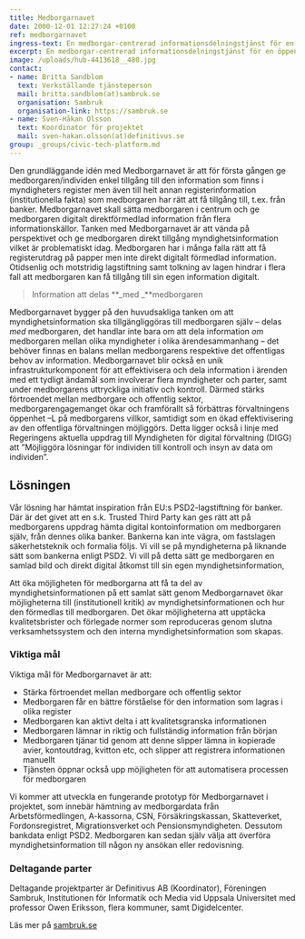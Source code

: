 ```yaml
---
title: Medborgarnavet
date: 2000-12-01 12:27:24 +0100
ref: medborgarnavet
ingress-text: En medborgar-centrerad informationsdelningstjänst för en öppen e-förvaltning.
excerpt: En medborgar-centrerad informationsdelningstjänst för en öppen e-förvaltning.
image: /uploads/hub-4413618__480.jpg
contact:
- name: Britta Sandblom
  text: Verkställande tjänsteperson
  mail: britta.sandblom(at)sambruk.se
  organisation: Sambruk
  organisation-link: https://sambruk.se
- name: Sven-Håkan Olsson
  text: Koordinator för projektet
  mail: sven-hakan.olsson(at)definitivus.se
group: _groups/civic-tech-platform.md
---
```


Den grundläggande idén med Medborgarnavet är att för första gången ge medborgaren/individen enkel tillgång till den information som finns i myndigheters register men även till helt annan registerinformation (institutionella fakta) som medborgaren har rätt att få tillgång till, t.ex. från banker. Medborgarnavet skall sätta medborgaren i centrum och ge medborgaren digitalt direktförmedlad information från flera informationskällor. Tanken med Medborgarnavet är att vända på perspektivet och ge medborgaren direkt tillgång myndighetsinformation vilket är problematiskt idag. Medborgaren har i många falla rätt att få registerutdrag på papper men inte direkt digitalt förmedlad information. Otidsenlig och motstridig lagstiftning samt tolkning av lagen hindrar i flera fall att medborgaren kan få tillgång till sin egen information digitalt.

> Information att delas **_med _**medborgaren

Medborgarnavet bygger på den huvudsakliga tanken om att myndighetsinformation ska tillgängliggöras till medborgaren själv – delas _med_ medborgaren, det handlar inte bara om att dela information _om_ medborgaren mellan olika myndigheter i olika ärendesammanhang – det behöver finnas en balans mellan medborgarens respektive det offentligas behov av information. Medborgarnavet blir också en unik infrastrukturkomponent för att effektivisera och dela information i ärenden med ett tydligt ändamål som involverar flera myndigheter och parter, samt under medborgarens uttryckliga initiativ och kontroll. Därmed stärks förtroendet mellan medborgare och offentlig sektor, medborgarengagemanget ökar och framförallt så förbättras förvaltningens öppenhet –L på medborgarens villkor, samtidigt som en ökad effektivisering av den offentliga förvaltningen möjliggörs. Detta ligger också i linje med Regeringens aktuella uppdrag till Myndigheten för digital förvaltning (DIGG) att ”Möjliggöra lösningar för individen till kontroll och insyn av data om individen”.

## Lösningen

Vår lösning har hämtat inspiration från EU:s PSD2-lagstiftning för banker. Där är det givet att en s.k. Trusted Third Party kan ges rätt att på medborgarens uppdrag hämta digital kontoinformation om medborgaren själv, från dennes olika banker. Bankerna kan inte vägra, om fastslagen säkerhetsteknik och formalia följs. Vi vill se på myndigheterna på liknande sätt som bankerna enligt PSD2. Vi vill på detta sätt ge medborgaren en samlad bild och direkt digital åtkomst till sin egen myndighetsinformation,

Att öka möjligheten för medborgarna att få ta del av myndighetsinformationen på ett samlat sätt genom Medborgarnavet ökar möjligheterna till (institutionell kritik) av myndighetsinformationen och hur den förmedlas till medborgaren. Det ökar möjligheterna att upptäcka kvalitetsbrister och förlegade normer som reproduceras genom slutna verksamhetssystem och den interna myndighetsinformation som skapas.

### Viktiga mål

Viktiga mål för Medborgarnavet är att:

* Stärka förtroendet mellan medborgare och offentlig sektor
* Medborgaren får en bättre förståelse för den information som lagras i olika register
* Medborgaren kan aktivt delta i att kvalitetsgranska informationen
* Medborgaren lämnar in riktig och fullständig information från början
* Medborgaren tjänar tid genom att denne slipper lämna in kopierade avier, kontoutdrag, kvitton etc, och slipper att registrera informationen manuellt
* Tjänsten öppnar också upp möjligheten för att automatisera processen för medborgaren

Vi kommer att utveckla en fungerande prototyp för Medborgarnavet i projektet, som innebär hämtning av medborgardata från Arbetsförmedlingen, A-kassorna, CSN, Försäkringskassan, Skatteverket, Fordonsregistret, Migrationsverket och Pensionsmyndigheten. Dessutom bankdata enligt PSD2.
Medborgaren kan sedan själv välja att överföra myndighetsinformation till någon ny ansökan eller redovisning.

### Deltagande parter

Deltagande projektparter är Definitivus AB (Koordinator), Föreningen Sambruk, Institutionen för Informatik och Media vid Uppsala Universitet med professor Owen Eriksson, flera kommuner, samt Digidelcenter.

Läs mer på [sambruk.se](https://sambruk.se/vinnova-medborgarnavet/)
